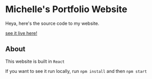# Michelle's Portfolio Website

Heya, here's the source code to my website.

[see it live here!](https://bergerm613.github.io/portfolio)

## About

This website is built in `React`

If you want to see it run locally,
run `npm install`
and then `npm start`
